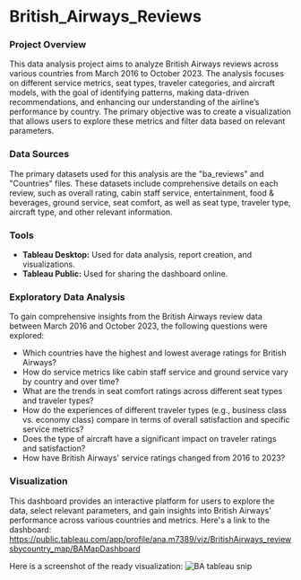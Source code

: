 # British_Airways_Reviews

### Project Overview
This data analysis project aims to analyze British Airways reviews across various countries from March 2016 to October 2023. The analysis focuses on different service metrics, seat types, traveler categories, and aircraft models, with the goal of identifying patterns, making data-driven recommendations, and enhancing our understanding of the airline’s performance by country. The primary objective was to create a visualization that allows users to explore these metrics and filter data based on relevant parameters.

### Data Sources
The primary datasets used for this analysis are the "ba_reviews" and "Countries" files. These datasets include comprehensive details on each review, such as overall rating, cabin staff service, entertainment, food & beverages, ground service, seat comfort, as well as seat type, traveler type, aircraft type, and other relevant information.

### Tools
 - **Tableau Desktop:** Used for data analysis, report creation, and visualizations.
 - **Tableau Public:** Used for sharing the dashboard online.

### Exploratory Data Analysis
To gain comprehensive insights from the British Airways review data between March 2016 and October 2023, the following questions were explored:

 - Which countries have the highest and lowest average ratings for British Airways?
 - How do service metrics like cabin staff service and ground service vary by country and over time?
 - What are the trends in seat comfort ratings across different seat types and traveler types?
 - How do the experiences of different traveler types (e.g., business class vs. economy class) compare in terms of overall satisfaction and specific service metrics?
 - Does the type of aircraft have a significant impact on traveler ratings and satisfaction?
 - How have British Airways' service ratings changed from 2016 to 2023?

### Visualization
This dashboard provides an interactive platform for users to explore the data, select relevant parameters, and gain insights into British Airways' performance across various countries and metrics.
Here's a link to the dashboard: https://public.tableau.com/app/profile/ana.m7389/viz/BritishAirways_reviewsbycountry_map/BAMapDashboard

Here is a screenshot of the ready visualization:
![BA tableau snip](https://github.com/user-attachments/assets/7e1cc7d2-0e38-401e-8a24-6e12a66a8d12)



